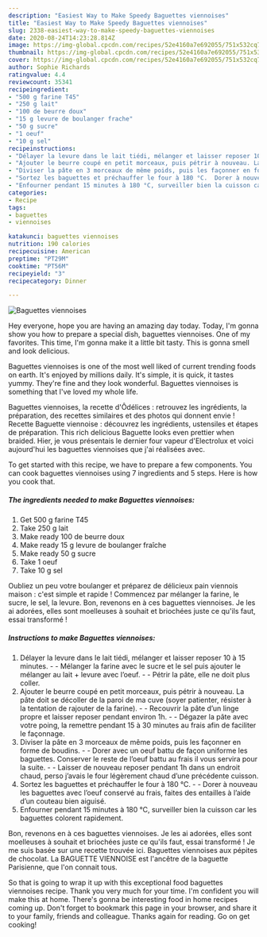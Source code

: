 ```yaml
---
description: "Easiest Way to Make Speedy Baguettes viennoises"
title: "Easiest Way to Make Speedy Baguettes viennoises"
slug: 2338-easiest-way-to-make-speedy-baguettes-viennoises
date: 2020-08-24T14:23:28.814Z
image: https://img-global.cpcdn.com/recipes/52e4160a7e692055/751x532cq70/baguettes-viennoises-photo-principale-de-la-recette.jpg
thumbnail: https://img-global.cpcdn.com/recipes/52e4160a7e692055/751x532cq70/baguettes-viennoises-photo-principale-de-la-recette.jpg
cover: https://img-global.cpcdn.com/recipes/52e4160a7e692055/751x532cq70/baguettes-viennoises-photo-principale-de-la-recette.jpg
author: Sophie Richards
ratingvalue: 4.4
reviewcount: 35341
recipeingredient:
- "500 g farine T45"
- "250 g lait"
- "100 de beurre doux"
- "15 g levure de boulanger frache"
- "50 g sucre"
- "1 oeuf"
- "10 g sel"
recipeinstructions:
- "Délayer la levure dans le lait tiédi, mélanger et laisser reposer 10 à 15 minutes.  Mélanger la farine avec le sucre et le sel puis ajouter le mélanger au lait + levure avec l’oeuf.  Pétrir la pâte, elle ne doit plus coller."
- "Ajouter le beurre coupé en petit morceaux, puis pétrir à nouveau. La pâte doit se décoller de la paroi de ma cuve (soyer patienter, résister à la tentation de rajouter de la farine).  Recouvrir la pâte d’un linge propre et laisser reposer pendant environ 1h.  Dégazer la pâte avec votre poing, la remettre pendant 15 à 30 minutes au frais afin de faciliter le façonnage."
- "Diviser la pâte en 3 morceaux de même poids, puis les façonner en forme de boudins.  Dorer avec un oeuf battu de façon uniforme les baguettes. Conserver le reste de l’oeuf battu au frais il vous servira pour la suite.  Laisser de nouveau reposer pendant 1h dans un endroit chaud, perso j’avais le four légèrement chaud d’une précédente cuisson."
- "Sortez les baguettes et préchauffer le four à 180 °C.  Dorer à nouveau les baguettes avec l’oeuf conservé au frais, faites des entailles à l’aide d’un couteau bien aiguisé."
- "Enfourner pendant 15 minutes à 180 °C, surveiller bien la cuisson car les baguettes colorent rapidement."
categories:
- Recipe
tags:
- baguettes
- viennoises

katakunci: baguettes viennoises 
nutrition: 190 calories
recipecuisine: American
preptime: "PT29M"
cooktime: "PT56M"
recipeyield: "3"
recipecategory: Dinner

---
```



![Baguettes viennoises](https://img-global.cpcdn.com/recipes/52e4160a7e692055/751x532cq70/baguettes-viennoises-photo-principale-de-la-recette.jpg)

Hey everyone, hope you are having an amazing day today. Today, I'm gonna show you how to prepare a special dish, baguettes viennoises. One of my favorites. This time, I'm gonna make it a little bit tasty. This is gonna smell and look delicious.

Baguettes viennoises is one of the most well liked of current trending foods on earth. It's enjoyed by millions daily. It's simple, it is quick, it tastes yummy. They're fine and they look wonderful. Baguettes viennoises is something that I've loved my whole life.

Baguettes viennoises, la recette d&#39;Ôdélices : retrouvez les ingrédients, la préparation, des recettes similaires et des photos qui donnent envie ! Recette Baguette viennoise : découvrez les ingrédients, ustensiles et étapes de préparation. This rich delicious Baguette looks even prettier when braided. Hier, je vous présentais le dernier four vapeur d&#39;Electrolux et voici aujourd&#39;hui les baguettes viennoises que j&#39;ai réalisées avec.


To get started with this recipe, we have to prepare a few components. You can cook baguettes viennoises using 7 ingredients and 5 steps. Here is how you cook that.

<!--inarticleads1-->

##### The ingredients needed to make Baguettes viennoises:

1. Get 500 g farine T45
1. Take 250 g lait
1. Make ready 100 de beurre doux
1. Make ready 15 g levure de boulanger fraîche
1. Make ready 50 g sucre
1. Take 1 oeuf
1. Take 10 g sel


Oubliez un peu votre boulanger et préparez de délicieux pain viennois maison : c&#39;est simple et rapide ! Commencez par mélanger la farine, le sucre, le sel, la levure. Bon, revenons en à ces baguettes viennoises. Je les ai adorées, elles sont moelleuses à souhait et briochées juste ce qu&#39;ils faut, essai transformé ! 

<!--inarticleads2-->

##### Instructions to make Baguettes viennoises:

1. Délayer la levure dans le lait tiédi, mélanger et laisser reposer 10 à 15 minutes. -  - Mélanger la farine avec le sucre et le sel puis ajouter le mélanger au lait + levure avec l’oeuf. -  - Pétrir la pâte, elle ne doit plus coller.
1. Ajouter le beurre coupé en petit morceaux, puis pétrir à nouveau. La pâte doit se décoller de la paroi de ma cuve (soyer patienter, résister à la tentation de rajouter de la farine). -  - Recouvrir la pâte d’un linge propre et laisser reposer pendant environ 1h. -  - Dégazer la pâte avec votre poing, la remettre pendant 15 à 30 minutes au frais afin de faciliter le façonnage.
1. Diviser la pâte en 3 morceaux de même poids, puis les façonner en forme de boudins. -  - Dorer avec un oeuf battu de façon uniforme les baguettes. Conserver le reste de l’oeuf battu au frais il vous servira pour la suite. -  - Laisser de nouveau reposer pendant 1h dans un endroit chaud, perso j’avais le four légèrement chaud d’une précédente cuisson.
1. Sortez les baguettes et préchauffer le four à 180 °C. -  - Dorer à nouveau les baguettes avec l’oeuf conservé au frais, faites des entailles à l’aide d’un couteau bien aiguisé.
1. Enfourner pendant 15 minutes à 180 °C, surveiller bien la cuisson car les baguettes colorent rapidement.


Bon, revenons en à ces baguettes viennoises. Je les ai adorées, elles sont moelleuses à souhait et briochées juste ce qu&#39;ils faut, essai transformé ! Je me suis basée sur une recette trouvée ici. Baguettes viennoises aux pépites de chocolat. La BAGUETTE VIENNOISE est l&#39;ancêtre de la baguette Parisienne, que l&#39;on connait tous. 

So that is going to wrap it up with this exceptional food baguettes viennoises recipe. Thank you very much for your time. I'm confident you will make this at home. There's gonna be interesting food in home recipes coming up. Don't forget to bookmark this page in your browser, and share it to your family, friends and colleague. Thanks again for reading. Go on get cooking!
